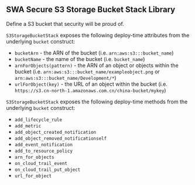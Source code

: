 ## SWA Secure S3 Storage Bucket Stack Library

Define a S3 bucket that security will be proud of.

`S3StorageBucketStack` exposes the following deploy-time attributes from the underlying `bucket` construct:

* `bucketArn` - the ARN of the bucket (i.e. `arn:aws:s3:::bucket_name`)
* `bucketName` - the name of the bucket (i.e. `bucket_name`)
* `arnForObjects(pattern)` - the ARN of an object or objects within the bucket (i.e.
  `arn:aws:s3:::bucket_name/exampleobject.png` or
  `arn:aws:s3:::bucket_name/Development/*`)
* `urlForObject(key)` - the URL of an object within the bucket (i.e.
  `https://s3.cn-north-1.amazonaws.com.cn/china-bucket/mykey`)

`S3StorageBucketStack` exposes the following deploy-time methods from the underlying `bucket` construct:

* `add_lifecycle_rule`
* `add_metric`
* `add_object_created_notification`
* `add_object_removed_notificationself`
* `add_event_notification`
* `add_to_resource_policy`
* `arn_for_objects`
* `on_cloud_trail_event`
* `on_cloud_trail_put_object`
* `url_for_object`

